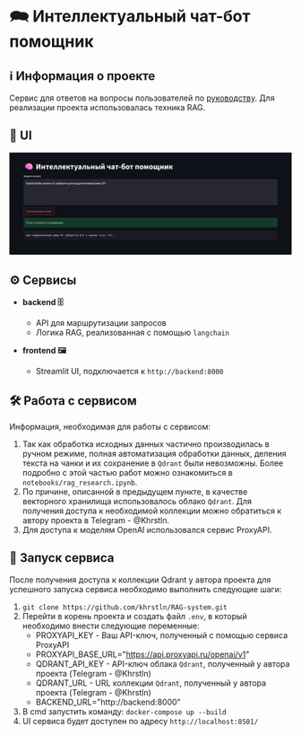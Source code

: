 # 🗪 Интеллектуальный чат-бот помощник

## ℹ️ Информация о проекте

Сервис для ответов на вопросы пользователей по [руководству](https://docs.yandex.ru/docs/view?url=ya-disk-public%3A%2F%2FvP9DuuSIlMqd6GVrgSSECelmO3zjz9Gb2NdvcODb0N6PEOJFjQOhEXisZa3B%2FD7Pq%2FJ6bpmRyOJonT3VoXnDag%3D%3D&name=Руководство%20по%20насосам%20шламовым%204%20DY%20-AHF.pdf&nosw=1). Для реализации проекта использовалась техника RAG.

## 📱 UI

![UI](docs/ui.png)

## ⚙️ Сервисы

- **backend 🗄️**

  - API для маршрутизации запросов
  - Логика RAG, реализованная с помощью `langchain`
- **frontend 🖼️**

  - Streamlit UI, подключается к `http://backend:8000`

## 🛠️ Работа с сервисом

Информация, необходимая для работы с сервисом:

1. Так как обработка исходных данных частично производилась в ручном режиме, полная автоматизация обработки данных, деления текста на чанки и их сохранение в `Qdrant` были невозможны. Более подробно с этой частью работ можно ознакомиться в `notebooks/rag_research.ipynb`.
2. По причине, описанной в предыдущем пункте, в качестве векторного хранилища использовалось облако `Qdrant`. Для получения доступа к необходимой коллекции можно обратиться к автору проекта в Telegram - @Khrstln.
3. Для доступа к моделям OpenAI использовался сервис ProxyAPI.

## 🚀 Запуск сервиса

После получения доступа к коллекции Qdrant у автора проекта для успешного запуска сервиса необходимо выполнить следующие шаги:

1. `git clone https://github.com/khrstln/RAG-system.git`
2. Перейти в корень проекта и создать файл `.env`, в который необходимо внести следующие переменные:
   * PROXYAPI_KEY - Ваш API-ключ, полученный с помощью сервиса ProxyAPI
   * PROXYAPI_BASE_URL="https://api.proxyapi.ru/openai/v1"
   * QDRANT_API_KEY - API-ключ облака `Qdrant`, полученный у автора проекта (Telegram - @Khrstln)
   * QDRANT_URL - URL коллекции `Qdrant`, полученный у автора проекта (Telegram - @Khrstln)
   * BACKEND_URL="http://backend:8000"
3. В cmd запустить команду: `docker-compose up --build`
4. UI сервиса будет доступен по адресу `http://localhost:8501/`
